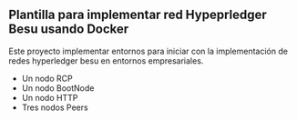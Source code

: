 ## Plantilla para implementar red Hypeprledger Besu usando Docker

Este proyecto implementar entornos para iniciar con la implementación de redes hyperledger besu en entornos empresariales.

- Un nodo RCP
- Un nodo BootNode
- Un nodo HTTP 
- Tres nodos Peers